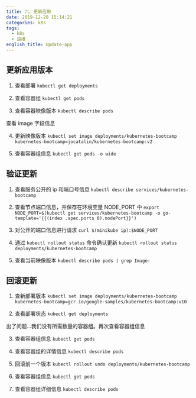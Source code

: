 ```yaml
---
title: 六、更新应用
date: 2019-12-20 15:14:21
categories: k8s
tags:
  - k8s
  - 运维
english_title: Update-app
---
```


## 更新应用版本

1. 查看部署
`kubectl get deployments`

2. 查看容器组
`kubectl get pods`

3. 查看容器映像版本
`kubectl describe pods`

查看 image 字段信息

4. 更新映像版本
`kubectl set image deployments/kubernetes-bootcamp kubernetes-bootcamp=jocatalin/kubernetes-bootcamp:v2`

5. 查看容器组信息
`kubectl get pods -o wide`

## 验证更新

1. 查看服务公开的 ip 和端口号信息
`kubectl describe services/kubernetes-bootcamp`

2. 查看节点端口信息，并保存在环境变量 NODE_PORT 中
`export NODE_PORT=$(kubectl get services/kubernetes-bootcamp -o go-template='{{(index .spec.ports 0).nodePort}}')`

3. 对公开的端口信息进行请求
`curl $(minikube ip):$NODE_PORT`

4. 通过 `kubectl rollout status` 命令确认更新
`kubectl rollout status deployments/kubernetes-bootcamp`

5. 查看当前映像版本
`kubectl describe pods | grep Image:`

## 回滚更新

1. 查新部署版本
`kubectl set image deployments/kubernetes-bootcamp kubernetes-bootcamp=gcr.io/google-samples/kubernetes-bootcamp:v10`

2. 查看部署状态
`kubectl get deployments`

出了问题…我们没有所需数量的容器组。再次查看容器组信息

3. 查看容器组信息
`kubectl get pods`

4. 查看容器组的详情信息
`kubectl describe pods`

5. 回滚前一个版本
`kubectl rollout undo deployments/kubernetes-bootcamp`

6. 查看容器组信息
`kubectl get pods`

7. 查看容器组详细信息
`kubectl describe pods`
